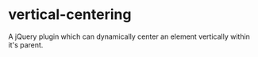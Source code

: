 vertical-centering
==================

A jQuery plugin which can dynamically center an element vertically within it's parent.
